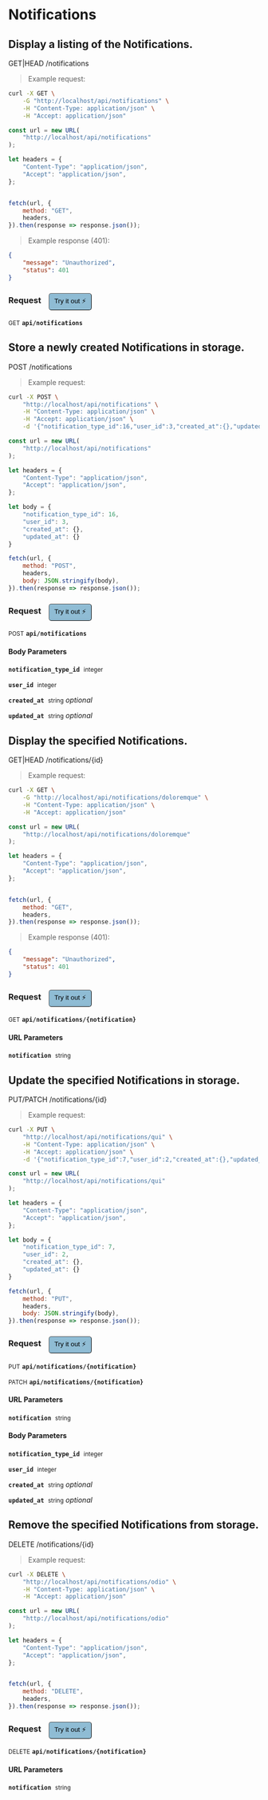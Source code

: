 # Notifications


## Display a listing of the Notifications.


GET|HEAD /notifications

> Example request:

```bash
curl -X GET \
    -G "http://localhost/api/notifications" \
    -H "Content-Type: application/json" \
    -H "Accept: application/json"
```

```javascript
const url = new URL(
    "http://localhost/api/notifications"
);

let headers = {
    "Content-Type": "application/json",
    "Accept": "application/json",
};


fetch(url, {
    method: "GET",
    headers,
}).then(response => response.json());
```


> Example response (401):

```json
{
    "message": "Unauthorized",
    "status": 401
}
```
<div id="execution-results-GETapi-notifications" hidden>
    <blockquote>Received response<span id="execution-response-status-GETapi-notifications"></span>:</blockquote>
    <pre class="json"><code id="execution-response-content-GETapi-notifications"></code></pre>
</div>
<div id="execution-error-GETapi-notifications" hidden>
    <blockquote>Request failed with error:</blockquote>
    <pre><code id="execution-error-message-GETapi-notifications"></code></pre>
</div>
<form id="form-GETapi-notifications" data-method="GET" data-path="api/notifications" data-authed="0" data-hasfiles="0" data-headers='{"Content-Type":"application\/json","Accept":"application\/json"}' onsubmit="event.preventDefault(); executeTryOut('GETapi-notifications', this);">
<h3>
    Request&nbsp;&nbsp;&nbsp;
        <button type="button" style="background-color: #8fbcd4; padding: 5px 10px; border-radius: 5px; border-width: thin;" id="btn-tryout-GETapi-notifications" onclick="tryItOut('GETapi-notifications');">Try it out ⚡</button>
    <button type="button" style="background-color: #c97a7e; padding: 5px 10px; border-radius: 5px; border-width: thin;" id="btn-canceltryout-GETapi-notifications" onclick="cancelTryOut('GETapi-notifications');" hidden>Cancel</button>&nbsp;&nbsp;
    <button type="submit" style="background-color: #6ac174; padding: 5px 10px; border-radius: 5px; border-width: thin;" id="btn-executetryout-GETapi-notifications" hidden>Send Request 💥</button>
    </h3>
<p>
<small class="badge badge-green">GET</small>
 <b><code>api/notifications</code></b>
</p>
</form>


## Store a newly created Notifications in storage.


POST /notifications

> Example request:

```bash
curl -X POST \
    "http://localhost/api/notifications" \
    -H "Content-Type: application/json" \
    -H "Accept: application/json" \
    -d '{"notification_type_id":16,"user_id":3,"created_at":{},"updated_at":{}}'

```

```javascript
const url = new URL(
    "http://localhost/api/notifications"
);

let headers = {
    "Content-Type": "application/json",
    "Accept": "application/json",
};

let body = {
    "notification_type_id": 16,
    "user_id": 3,
    "created_at": {},
    "updated_at": {}
}

fetch(url, {
    method: "POST",
    headers,
    body: JSON.stringify(body),
}).then(response => response.json());
```


<div id="execution-results-POSTapi-notifications" hidden>
    <blockquote>Received response<span id="execution-response-status-POSTapi-notifications"></span>:</blockquote>
    <pre class="json"><code id="execution-response-content-POSTapi-notifications"></code></pre>
</div>
<div id="execution-error-POSTapi-notifications" hidden>
    <blockquote>Request failed with error:</blockquote>
    <pre><code id="execution-error-message-POSTapi-notifications"></code></pre>
</div>
<form id="form-POSTapi-notifications" data-method="POST" data-path="api/notifications" data-authed="0" data-hasfiles="0" data-headers='{"Content-Type":"application\/json","Accept":"application\/json"}' onsubmit="event.preventDefault(); executeTryOut('POSTapi-notifications', this);">
<h3>
    Request&nbsp;&nbsp;&nbsp;
        <button type="button" style="background-color: #8fbcd4; padding: 5px 10px; border-radius: 5px; border-width: thin;" id="btn-tryout-POSTapi-notifications" onclick="tryItOut('POSTapi-notifications');">Try it out ⚡</button>
    <button type="button" style="background-color: #c97a7e; padding: 5px 10px; border-radius: 5px; border-width: thin;" id="btn-canceltryout-POSTapi-notifications" onclick="cancelTryOut('POSTapi-notifications');" hidden>Cancel</button>&nbsp;&nbsp;
    <button type="submit" style="background-color: #6ac174; padding: 5px 10px; border-radius: 5px; border-width: thin;" id="btn-executetryout-POSTapi-notifications" hidden>Send Request 💥</button>
    </h3>
<p>
<small class="badge badge-black">POST</small>
 <b><code>api/notifications</code></b>
</p>
<h4 class="fancy-heading-panel"><b>Body Parameters</b></h4>
<p>
<b><code>notification_type_id</code></b>&nbsp;&nbsp;<small>integer</small>  &nbsp;
<input type="number" name="notification_type_id" data-endpoint="POSTapi-notifications" data-component="body" required  hidden>
<br>
</p>
<p>
<b><code>user_id</code></b>&nbsp;&nbsp;<small>integer</small>  &nbsp;
<input type="number" name="user_id" data-endpoint="POSTapi-notifications" data-component="body" required  hidden>
<br>
</p>
<p>
<b><code>created_at</code></b>&nbsp;&nbsp;<small>string</small>     <i>optional</i> &nbsp;
<input type="text" name="created_at" data-endpoint="POSTapi-notifications" data-component="body"  hidden>
<br>
</p>
<p>
<b><code>updated_at</code></b>&nbsp;&nbsp;<small>string</small>     <i>optional</i> &nbsp;
<input type="text" name="updated_at" data-endpoint="POSTapi-notifications" data-component="body"  hidden>
<br>
</p>

</form>


## Display the specified Notifications.


GET|HEAD /notifications/{id}

> Example request:

```bash
curl -X GET \
    -G "http://localhost/api/notifications/doloremque" \
    -H "Content-Type: application/json" \
    -H "Accept: application/json"
```

```javascript
const url = new URL(
    "http://localhost/api/notifications/doloremque"
);

let headers = {
    "Content-Type": "application/json",
    "Accept": "application/json",
};


fetch(url, {
    method: "GET",
    headers,
}).then(response => response.json());
```


> Example response (401):

```json
{
    "message": "Unauthorized",
    "status": 401
}
```
<div id="execution-results-GETapi-notifications--notification-" hidden>
    <blockquote>Received response<span id="execution-response-status-GETapi-notifications--notification-"></span>:</blockquote>
    <pre class="json"><code id="execution-response-content-GETapi-notifications--notification-"></code></pre>
</div>
<div id="execution-error-GETapi-notifications--notification-" hidden>
    <blockquote>Request failed with error:</blockquote>
    <pre><code id="execution-error-message-GETapi-notifications--notification-"></code></pre>
</div>
<form id="form-GETapi-notifications--notification-" data-method="GET" data-path="api/notifications/{notification}" data-authed="0" data-hasfiles="0" data-headers='{"Content-Type":"application\/json","Accept":"application\/json"}' onsubmit="event.preventDefault(); executeTryOut('GETapi-notifications--notification-', this);">
<h3>
    Request&nbsp;&nbsp;&nbsp;
        <button type="button" style="background-color: #8fbcd4; padding: 5px 10px; border-radius: 5px; border-width: thin;" id="btn-tryout-GETapi-notifications--notification-" onclick="tryItOut('GETapi-notifications--notification-');">Try it out ⚡</button>
    <button type="button" style="background-color: #c97a7e; padding: 5px 10px; border-radius: 5px; border-width: thin;" id="btn-canceltryout-GETapi-notifications--notification-" onclick="cancelTryOut('GETapi-notifications--notification-');" hidden>Cancel</button>&nbsp;&nbsp;
    <button type="submit" style="background-color: #6ac174; padding: 5px 10px; border-radius: 5px; border-width: thin;" id="btn-executetryout-GETapi-notifications--notification-" hidden>Send Request 💥</button>
    </h3>
<p>
<small class="badge badge-green">GET</small>
 <b><code>api/notifications/{notification}</code></b>
</p>
<h4 class="fancy-heading-panel"><b>URL Parameters</b></h4>
<p>
<b><code>notification</code></b>&nbsp;&nbsp;<small>string</small>  &nbsp;
<input type="text" name="notification" data-endpoint="GETapi-notifications--notification-" data-component="url" required  hidden>
<br>
</p>
</form>


## Update the specified Notifications in storage.


PUT/PATCH /notifications/{id}

> Example request:

```bash
curl -X PUT \
    "http://localhost/api/notifications/qui" \
    -H "Content-Type: application/json" \
    -H "Accept: application/json" \
    -d '{"notification_type_id":7,"user_id":2,"created_at":{},"updated_at":{}}'

```

```javascript
const url = new URL(
    "http://localhost/api/notifications/qui"
);

let headers = {
    "Content-Type": "application/json",
    "Accept": "application/json",
};

let body = {
    "notification_type_id": 7,
    "user_id": 2,
    "created_at": {},
    "updated_at": {}
}

fetch(url, {
    method: "PUT",
    headers,
    body: JSON.stringify(body),
}).then(response => response.json());
```


<div id="execution-results-PUTapi-notifications--notification-" hidden>
    <blockquote>Received response<span id="execution-response-status-PUTapi-notifications--notification-"></span>:</blockquote>
    <pre class="json"><code id="execution-response-content-PUTapi-notifications--notification-"></code></pre>
</div>
<div id="execution-error-PUTapi-notifications--notification-" hidden>
    <blockquote>Request failed with error:</blockquote>
    <pre><code id="execution-error-message-PUTapi-notifications--notification-"></code></pre>
</div>
<form id="form-PUTapi-notifications--notification-" data-method="PUT" data-path="api/notifications/{notification}" data-authed="0" data-hasfiles="0" data-headers='{"Content-Type":"application\/json","Accept":"application\/json"}' onsubmit="event.preventDefault(); executeTryOut('PUTapi-notifications--notification-', this);">
<h3>
    Request&nbsp;&nbsp;&nbsp;
        <button type="button" style="background-color: #8fbcd4; padding: 5px 10px; border-radius: 5px; border-width: thin;" id="btn-tryout-PUTapi-notifications--notification-" onclick="tryItOut('PUTapi-notifications--notification-');">Try it out ⚡</button>
    <button type="button" style="background-color: #c97a7e; padding: 5px 10px; border-radius: 5px; border-width: thin;" id="btn-canceltryout-PUTapi-notifications--notification-" onclick="cancelTryOut('PUTapi-notifications--notification-');" hidden>Cancel</button>&nbsp;&nbsp;
    <button type="submit" style="background-color: #6ac174; padding: 5px 10px; border-radius: 5px; border-width: thin;" id="btn-executetryout-PUTapi-notifications--notification-" hidden>Send Request 💥</button>
    </h3>
<p>
<small class="badge badge-darkblue">PUT</small>
 <b><code>api/notifications/{notification}</code></b>
</p>
<p>
<small class="badge badge-purple">PATCH</small>
 <b><code>api/notifications/{notification}</code></b>
</p>
<h4 class="fancy-heading-panel"><b>URL Parameters</b></h4>
<p>
<b><code>notification</code></b>&nbsp;&nbsp;<small>string</small>  &nbsp;
<input type="text" name="notification" data-endpoint="PUTapi-notifications--notification-" data-component="url" required  hidden>
<br>
</p>
<h4 class="fancy-heading-panel"><b>Body Parameters</b></h4>
<p>
<b><code>notification_type_id</code></b>&nbsp;&nbsp;<small>integer</small>  &nbsp;
<input type="number" name="notification_type_id" data-endpoint="PUTapi-notifications--notification-" data-component="body" required  hidden>
<br>
</p>
<p>
<b><code>user_id</code></b>&nbsp;&nbsp;<small>integer</small>  &nbsp;
<input type="number" name="user_id" data-endpoint="PUTapi-notifications--notification-" data-component="body" required  hidden>
<br>
</p>
<p>
<b><code>created_at</code></b>&nbsp;&nbsp;<small>string</small>     <i>optional</i> &nbsp;
<input type="text" name="created_at" data-endpoint="PUTapi-notifications--notification-" data-component="body"  hidden>
<br>
</p>
<p>
<b><code>updated_at</code></b>&nbsp;&nbsp;<small>string</small>     <i>optional</i> &nbsp;
<input type="text" name="updated_at" data-endpoint="PUTapi-notifications--notification-" data-component="body"  hidden>
<br>
</p>

</form>


## Remove the specified Notifications from storage.


DELETE /notifications/{id}

> Example request:

```bash
curl -X DELETE \
    "http://localhost/api/notifications/odio" \
    -H "Content-Type: application/json" \
    -H "Accept: application/json"
```

```javascript
const url = new URL(
    "http://localhost/api/notifications/odio"
);

let headers = {
    "Content-Type": "application/json",
    "Accept": "application/json",
};


fetch(url, {
    method: "DELETE",
    headers,
}).then(response => response.json());
```


<div id="execution-results-DELETEapi-notifications--notification-" hidden>
    <blockquote>Received response<span id="execution-response-status-DELETEapi-notifications--notification-"></span>:</blockquote>
    <pre class="json"><code id="execution-response-content-DELETEapi-notifications--notification-"></code></pre>
</div>
<div id="execution-error-DELETEapi-notifications--notification-" hidden>
    <blockquote>Request failed with error:</blockquote>
    <pre><code id="execution-error-message-DELETEapi-notifications--notification-"></code></pre>
</div>
<form id="form-DELETEapi-notifications--notification-" data-method="DELETE" data-path="api/notifications/{notification}" data-authed="0" data-hasfiles="0" data-headers='{"Content-Type":"application\/json","Accept":"application\/json"}' onsubmit="event.preventDefault(); executeTryOut('DELETEapi-notifications--notification-', this);">
<h3>
    Request&nbsp;&nbsp;&nbsp;
        <button type="button" style="background-color: #8fbcd4; padding: 5px 10px; border-radius: 5px; border-width: thin;" id="btn-tryout-DELETEapi-notifications--notification-" onclick="tryItOut('DELETEapi-notifications--notification-');">Try it out ⚡</button>
    <button type="button" style="background-color: #c97a7e; padding: 5px 10px; border-radius: 5px; border-width: thin;" id="btn-canceltryout-DELETEapi-notifications--notification-" onclick="cancelTryOut('DELETEapi-notifications--notification-');" hidden>Cancel</button>&nbsp;&nbsp;
    <button type="submit" style="background-color: #6ac174; padding: 5px 10px; border-radius: 5px; border-width: thin;" id="btn-executetryout-DELETEapi-notifications--notification-" hidden>Send Request 💥</button>
    </h3>
<p>
<small class="badge badge-red">DELETE</small>
 <b><code>api/notifications/{notification}</code></b>
</p>
<h4 class="fancy-heading-panel"><b>URL Parameters</b></h4>
<p>
<b><code>notification</code></b>&nbsp;&nbsp;<small>string</small>  &nbsp;
<input type="text" name="notification" data-endpoint="DELETEapi-notifications--notification-" data-component="url" required  hidden>
<br>
</p>
</form>



